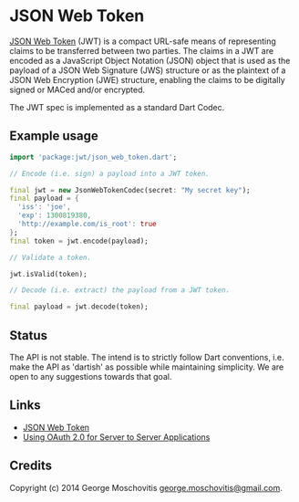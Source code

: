JSON Web Token
==============

[JSON Web Token](http://self-issued.info/docs/draft-ietf-oauth-json-web-token.html) 
(JWT) is a compact URL-safe means of representing claims to be 
transferred between two parties. The claims in a JWT are encoded as a 
JavaScript Object Notation (JSON) object that is used as the payload of a JSON 
Web Signature (JWS) structure or as the plaintext of a JSON Web Encryption 
(JWE) structure, enabling the claims to be digitally signed or MACed and/or 
encrypted.

The JWT spec is implemented as a standard Dart Codec.


Example usage
-------------

```dart
import 'package:jwt/json_web_token.dart';

// Encode (i.e. sign) a payload into a JWT token.

final jwt = new JsonWebTokenCodec(secret: "My secret key");
final payload = {
  'iss': 'joe',
  'exp': 1300819380,
  'http://example.com/is_root': true
};
final token = jwt.encode(payload);

// Validate a token.

jwt.isValid(token);

// Decode (i.e. extract) the payload from a JWT token.

final payload = jwt.decode(token);
```


Status
------

The API is not stable. The intend is to strictly follow Dart conventions, i.e.
make the API as 'dartish' as possible while maintaining simplicity. We are
open to any suggestions towards that goal.


Links
-----

* [JSON Web Token](http://self-issued.info/docs/draft-ietf-oauth-json-web-token.html)
* [Using OAuth 2.0 for Server to Server Applications](https://developers.google.com/accounts/docs/OAuth2ServiceAccount)


Credits
-------

Copyright (c) 2014 George Moschovitis <george.moschovitis@gmail.com>.
